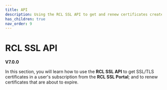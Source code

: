 ```yaml
---
title: API
description: Using the RCL SSL API to get and renew certificates created in the RCL SSL portal
has_children: true
nav_order: 9
---
```


# RCL SSL API
**V7.0.0**

In this section, you will learn how to use the **RCL SSL API** to get SSL/TLS certificates in a user's subscription from the **RCL SSL Portal**; and to renew certificates that are about to expire. 